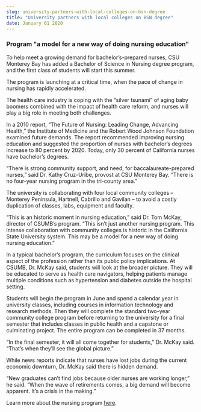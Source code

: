 ```yaml
---
slug: university-partners-with-local-colleges-on-bsn-degree
title: "University partners with local colleges on BSN degree"
date: January 01 2020
---
```


 
<h3>Program "a model for a new way of doing nursing education"</h3>
<p>
  To help meet a growing demand for bachelor’s-prepared nurses, CSU Monterey Bay
  has added a Bachelor of Science in Nursing degree program, and the first class
  of students will start this summer.
</p>
<p>
  The program is launching at a critical time, when the pace of change in
  nursing has rapidly accelerated.
</p>
<p>
  The health care industry is coping with the “silver tsunami” of aging baby
  boomers combined with the impact of health care reform, and nurses will play a
  big role in meeting both challenges.
</p>
<p>
  In a 2010 report, “The Future of Nursing: Leading Change, Advancing Health,”
  the Institute of Medicine and the Robert Wood Johnson Foundation examined
  future demands. The report recommended improving nursing education and
  suggested the proportion of nurses with bachelor’s degrees increase to 80
  percent by 2020. Today, only 30 percent of California nurses have bachelor’s
  degrees.
</p>
<p>
  “There is strong community support, and need, for baccalaureate-prepared
  nurses,” said Dr. Kathy Cruz-Uribe, provost at CSU Monterey Bay. “There is no
  four-year nursing program in the tri-county area.”
</p>
<p>
  The university is collaborating with four local community colleges – Monterey
  Peninsula, Hartnell, Cabrillo and Gavilan – to avoid a costly duplication of
  classes, labs, equipment and faculty.
</p>
<p>
  “This is an historic moment in nursing education,” said Dr. Tom McKay,
  director of CSUMB’s program. “This isn’t just another nursing program. This
  intense collaboration with community colleges is historic in the California
  State University system. This may be a model for a new way of doing nursing
  education.”
</p>
<p>
  In a typical bachelor’s program, the curriculum focuses on the clinical aspect
  of the profession rather than its public policy implications. At CSUMB, Dr.
  McKay said, students will look at the broader picture. They will be educated
  to serve as health care navigators, helping patients manage multiple
  conditions such as hypertension and diabetes outside the hospital setting.
</p>
<p>
  Students will begin the program in June and spend a calendar year in
  university classes, including courses in information technology and research
  methods. Then they will complete the standard two-year community college
  program before returning to the university for a final semester that includes
  classes in public health and a capstone or culminating project. The entire
  program can be completed in 37 months.
</p>
<p>
  “In the final semester, it will all come together for students,” Dr. McKay
  said. “That’s when they’ll see the global picture.”
</p>
<p>
  While news reports indicate that nurses have lost jobs during the current
  economic downturn, Dr. McKay said there is hidden demand.
</p>
<p>
  “New graduates can’t find jobs because older nurses are working longer,” he
  said. “When the wave of retirements comes, a big demand will become apparent.
  It’s a crisis in the making.”
</p>
<p>
  Learn more about the nursing program
  <a href="https://csumb.edu/nursing">here</a>.
</p>
 
